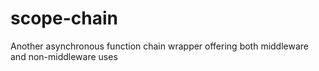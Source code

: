 # scope-chain
Another asynchronous function chain wrapper offering both middleware and non-middleware uses
